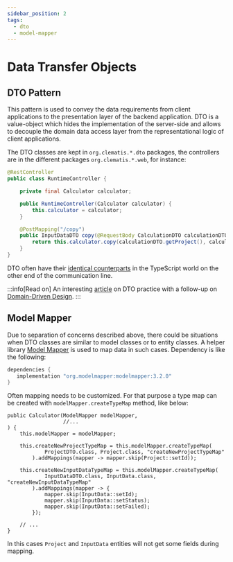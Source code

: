 ```yaml
---
sidebar_position: 2
tags:
  - dto
  - model-mapper
---
```


# Data Transfer Objects

## DTO Pattern

This pattern is used to convey the data requirements
from client applications to the presentation layer of the backend application.
DTO is a value-object which hides the implementation of the server-side
and allows to decouple the domain data access layer from
the representational logic of client applications.

The DTO classes are kept in `org.clematis.*.dto` packages, the controllers
are in the different packages `org.clematis.*.web`, for instance:

````java title="src/main/java/org/clematis/cosmic/web/RuntimeController.java"
@RestController
public class RuntimeController {

    private final Calculator calculator;

    public RuntimeController(Calculator calculator) {
        this.calculator = calculator;
    }

    @PostMapping("/copy")
    public InputDataDTO copy(@RequestBody CalculationDTO calculationDTO) {
        return this.calculator.copy(calculationDTO.getProject(), calculationDTO.getInputData());
    }
}
````
DTO often have their [identical counterparts](../data-querying/cosmic#typed-responses) in the TypeScript world on the other end of the
communication line.

:::info[Read on]
An interesting [article](https://blog.scottlogic.com/2020/01/03/rethinking-the-java-dto.html)
on DTO practice with a follow-up on [Domain-Driven Design](https://blog.scottlogic.com/2018/03/28/domain-driven-design.html).
:::

## Model Mapper

Due to separation of concerns described above, there could be situations when
DTO classes are similar to model classes or to entity classes.
A helper library [Model Mapper](https://modelmapper.org/) is used to map data in such cases.
Dependency is like the following:

````gradle title="build.gradle"
dependencies {
   implementation "org.modelmapper:modelmapper:3.2.0"
}
````
Often mapping needs to be customized. For that purpose a type map can be created with
`modelMapper.createTypeMap` method, like below:

````
public Calculator(ModelMapper modelMapper,
                  //...
) {
    this.modelMapper = modelMapper;
    
    this.createNewProjectTypeMap = this.modelMapper.createTypeMap(
            ProjectDTO.class, Project.class, "createNewProjectTypeMap"
        ).addMappings(mapper -> mapper.skip(Project::setId));
        
    this.createNewInputDataTypeMap = this.modelMapper.createTypeMap(
            InputDataDTO.class, InputData.class, "createNewInputDataTypeMap"
        ).addMappings(mapper -> {
            mapper.skip(InputData::setId);
            mapper.skip(InputData::setStatus);
            mapper.skip(InputData::setFailed);
        });
        
    // ...    
}
````
In this cases `Project` and `InputData` entities will not get some fields during mapping.
